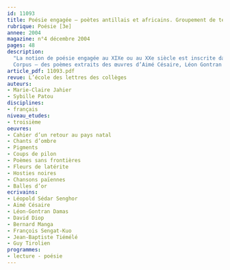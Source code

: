 ```yaml
---
id: 11093
title: Poésie engagée – poètes antillais et africains. Groupement de textes
rubrique: Poésie [3e]
annee: 2004
magazine: n°4 décembre 2004
pages: 48
description:
  "La notion de poésie engagée au XIXe ou au XXe siècle est inscrite dans les programmes de la classe de troisième. Cette poésie qui propose un message d’ordre social, politique ou humanitaire et qui cherche à susciter l’adhésion du lecteur en touchant sa sensibilité – se caractérise par divers aspects : liée à l’histoire, mémorisable (grâce à une forme proche de l’oralité) et, donc, propice à la propagation, elle est aussi chargée d’images fortes. Les textes poétiques rédigés durant la Seconde Guerre mondiale, répondant à ces critères, sont fréquemment étudiés. Aller à la rencontre d’autres poésies, d’autres époques et d’autres thèmes, étudier des poésies injustement méconnues, telle est la raison du travail proposé ici. Intégrées aux programmes des lycées ou de l’université en études d’œuvres intégrales, la poésie antillaise et la poésie africaine sont plus faciles à aborder au collège sous la forme d’un groupement de poèmes.
  Corpus – des poèmes extraits des œuvres d’Aimé Césaire, Léon Gontran Damas, David Diop, Bernard Manga, François Sengat-Kuo, Léopold Sédar Senghor, Jean-BaptisteTiémélé, Guy Tirolien."
article_pdf: 11093.pdf
revue: L’école des lettres des collèges
auteurs:
- Marie-Claire Jahier
- Sybille Patou
disciplines:
- français
niveau_etudes:
- troisième
oeuvres:
- Cahier d’un retour au pays natal
- Chants d’ombre
- Pigments
- Coups de pilon
- Poèmes sans frontières
- Fleurs de latérite
- Hosties noires
- Chansons païennes
- Balles d’or
ecrivains:
- Léopold Sédar Senghor
- Aimé Césaire
- Léon-Gontran Damas
- David Diop
- Bernard Manga
- François Sengat-Kuo
- Jean-Baptiste Tiémélé
- Guy Tirolien
programmes:
- lecture - poésie
---
```

